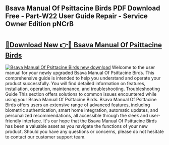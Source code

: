 ## Bsava Manual Of Psittacine Birds PDF Download Free - Part-W22 User Guide Repair - Service Owner Edition pNCrB

# <h2><a href="http://cf17183.oget.top/?id=Bsava+Manual+Of+Psittacine+Birds">🔗Download New 👉🔴 Bsava Manual Of Psittacine Birds</a></h2>

[![Bsava Manual Of Psittacine Birds new download](https://i.imgur.com/5g1atiW.png)](http://cf17183.oget.top/?id=Bsava+Manual+Of+Psittacine+Birds)
Welcome to the user manual for your newly upgraded Bsava Manual Of Psittacine Birds. This comprehensive guide is intended to help you understand and operate your product successfully. You will find detailed information on features, installation, operation, maintenance, and troubleshooting. Troubleshooting Guide This section offers solutions to common issues encountered while using your Bsava Manual Of Psittacine Birds. Bsava Manual Of Psittacine Birds offers users an extensive range of advanced features, including biometric authentication, smart home integration, automatic updates, and personalized recommendations, all accessible through the sleek and user-friendly interface. It's our hope that the Bsava Manual Of Psittacine Birds has been a valuable asset as you navigate the functions of your new product. Should you have any questions or concerns, please do not hesitate to contact our customer support team.
